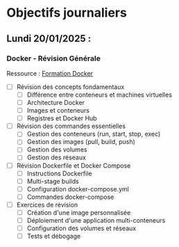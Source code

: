 # Objectifs journaliers

## Lundi 20/01/2025 :

### Docker - Révision Générale

Ressource : [Formation Docker](https://github.com/HachemiH/formation-docker)

- [ ] Révision des concepts fondamentaux
  - [ ] Différence entre conteneurs et machines virtuelles
  - [ ] Architecture Docker
  - [ ] Images et conteneurs
  - [ ] Registres et Docker Hub

- [ ] Révision des commandes essentielles
  - [ ] Gestion des conteneurs (run, start, stop, exec)
  - [ ] Gestion des images (pull, build, push)
  - [ ] Gestion des volumes
  - [ ] Gestion des réseaux

- [ ] Révision Dockerfile et Docker Compose
  - [ ] Instructions Dockerfile
  - [ ] Multi-stage builds
  - [ ] Configuration docker-compose.yml
  - [ ] Commandes docker-compose

- [ ] Exercices de révision
  - [ ] Création d'une image personnalisée
  - [ ] Déploiement d'une application multi-conteneurs
  - [ ] Configuration des volumes et réseaux
  - [ ] Tests et débogage 